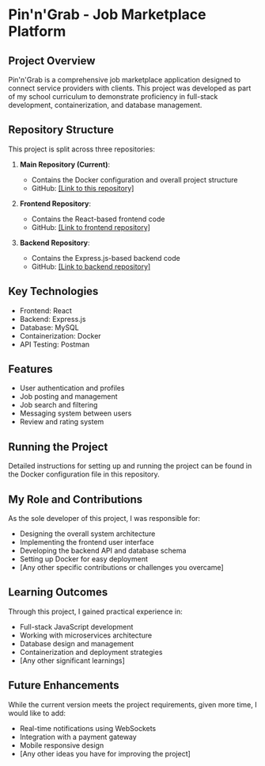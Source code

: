# Pin'n'Grab - Job Marketplace Platform

## Project Overview
Pin'n'Grab is a comprehensive job marketplace application designed to connect service providers with clients. This project was developed as part of my school curriculum to demonstrate proficiency in full-stack development, containerization, and database management.

## Repository Structure
This project is split across three repositories:

1. **Main Repository (Current)**: 
   - Contains the Docker configuration and overall project structure
   - GitHub: [[Link to this repository]](https://github.com/dev-alt/Pin-N-Grab)

2. **Frontend Repository**: 
   - Contains the React-based frontend code
   - GitHub: [[Link to frontend repository]](https://github.com/dev-alt/Pin-N-Grab-React)

3. **Backend Repository**:
   - Contains the Express.js-based backend code
   - GitHub: [[Link to backend repository]](https://github.com/dev-alt/Pin-N-Grab-Backend)

## Key Technologies
- Frontend: React
- Backend: Express.js
- Database: MySQL
- Containerization: Docker
- API Testing: Postman

## Features
- User authentication and profiles
- Job posting and management
- Job search and filtering
- Messaging system between users
- Review and rating system

## Running the Project
Detailed instructions for setting up and running the project can be found in the Docker configuration file in this repository.

## My Role and Contributions
As the sole developer of this project, I was responsible for:
- Designing the overall system architecture
- Implementing the frontend user interface
- Developing the backend API and database schema
- Setting up Docker for easy deployment
- [Any other specific contributions or challenges you overcame]

## Learning Outcomes
Through this project, I gained practical experience in:
- Full-stack JavaScript development
- Working with microservices architecture
- Database design and management
- Containerization and deployment strategies
- [Any other significant learnings]

## Future Enhancements
While the current version meets the project requirements, given more time, I would like to add:
- Real-time notifications using WebSockets
- Integration with a payment gateway
- Mobile responsive design
- [Any other ideas you have for improving the project]



